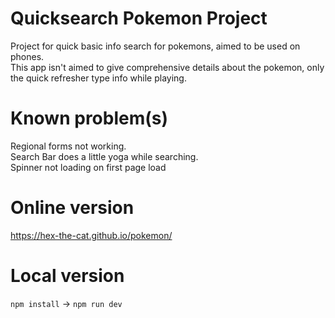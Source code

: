# Quicksearch Pokemon Project

Project for quick basic info search for pokemons, aimed to be used on phones.  
This app isn't aimed to give comprehensive details about the pokemon, only the quick refresher type info while playing.

# Known problem(s)

Regional forms not working.  
Search Bar does a little yoga while searching.  
Spinner not loading on first page load  

# Online version

https://hex-the-cat.github.io/pokemon/

# Local version

```npm install``` -> ```npm run dev```
